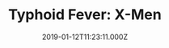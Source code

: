 ---
title: "Typhoid Fever: X-Men"
date: 2019-01-12T11:23:11.000Z
permalink: /almanac/books/2019-01-12-typhoid-fever-2/index.html
customImage: custom/1014
---